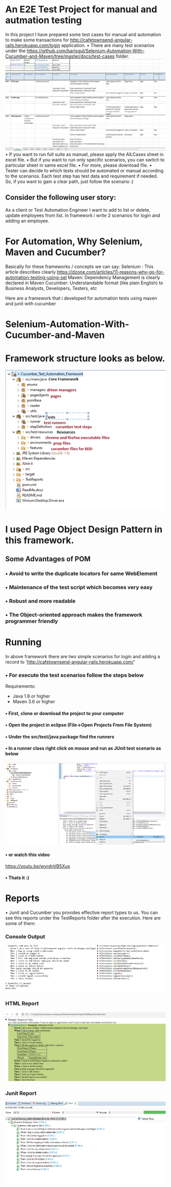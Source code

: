 # An E2E Test Project for manual and autmation testing

In this project I have prepared some test cases for manual and automation to make some transactions for http://cafetownsend-angular-rails.herokuapp.com/login application. 
• There are many test scenarios under the https://github.com/barisgul/Selenium-Automation-With-Cucumber-and-Maven/tree/master/docs/test-cases folder. 
![test_cases](https://github.com/barisgul/Selenium-Automation-With-Cucumber-and-Maven/blob/master/docs/images/TestCases.PNG)
• If you want to run full suite as manuel, please apply the AlLCases sheet in excel file. 
• But if you want to run only specific scenarios, you can switch to particular sheet in same excel file. 
• For more, please download file.
• Tester can decide to which tests should be automated or manual according to the scenarios. Each test step has test data and requirement if needed. So, if you want to gain a clear path, just follow the scenario :)

## Consider the following user story:
As a client or Test Automation Engineer I want to add to list or delete, update employees from list. In framework i write 2 scenarios for login and adding an employee.

# For Automation, Why Selenium, Maven and Cucumber?
Basically for these frameworks / concepts we can say:
Selenium : This article describes clearly https://dzone.com/articles/11-reasons-why-go-for-automation-testing-using-sel
Maven: Dependency Management is clearly declared in Maven
Cucumber: Understandable format (like plain English) to Business Analysts, Developers, Testers, etc

Here are a framework that i developed for automation tests using maven and junit with cucumber
# Selenium-Automation-With-Cucumber-and-Maven

# Framework structure looks as below.
![framework_template_1](https://github.com/barisgul/Selenium-Automation-With-Cucumber-and-Maven/blob/master/docs/images/ProjectStructure.png)

# I used Page Object Design Pattern in this framework. 
## Some Advantages of POM
### • Avoid to write the duplicate locators for same WebElement
### • Maintenance of the test script which becomes very easy
### • Robust and more readable
### • The Object-oriented approach makes the framework programmer friendly

# Running
In above framework there are two simple scenarios for login and adding a record to 'http://cafetownsend-angular-rails.herokuapp.com/'
### • For execute the test scenarios follow the steps below
Requirements:
- Java 1.8 or higher
- Maven 3.6 or higher

#### • First, clone or download the project to your computer
#### • Open the project in eclipse (File->Open Projects From File System)
#### • Under the src/test/java package find the runners
#### • In a runner class right click on mouse and run as JUnit test scenario as below 
![framework_template_1](https://github.com/barisgul/Selenium-Automation-With-Cucumber-and-Maven/blob/master/docs/images/RunCucumberTest.png)
#### • or watch this video
https://youtu.be/wvrdnVB5Xus
#### • Thats it :)


# Reports
• Junit and Cucumber you provides effective report types to us. You can see this reports under the TestReports folder after the execution. Here are some of them: 
### Console Output 
![console](https://github.com/barisgul/Selenium-Automation-With-Cucumber-and-Maven/blob/master/docs/images/CucumberConsoleResult.PNG)
### HTML Report 
![htmlreport](https://github.com/barisgul/Selenium-Automation-With-Cucumber-and-Maven/blob/master/docs/images/TestOutput.PNG)
### Junit Report 
![htmlreport](https://github.com/barisgul/Selenium-Automation-With-Cucumber-and-Maven/blob/master/docs/images/CucumberJunitResult.PNG)


